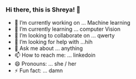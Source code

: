 ### Hi there, this is Shreya! 👋

- 🔭 I’m currently working on ... Machine learning
- 🌱 I’m currently learning ... computer Vision
- 👯 I’m looking to collaborate on ... qwerty
- 🤔 I’m looking for help with ...hih
- 💬 Ask me about ... anything
- 📫 How to reach me: ... linkedoin
- 😄 Pronouns: ... she / her
- ⚡ Fun fact: ... damn

